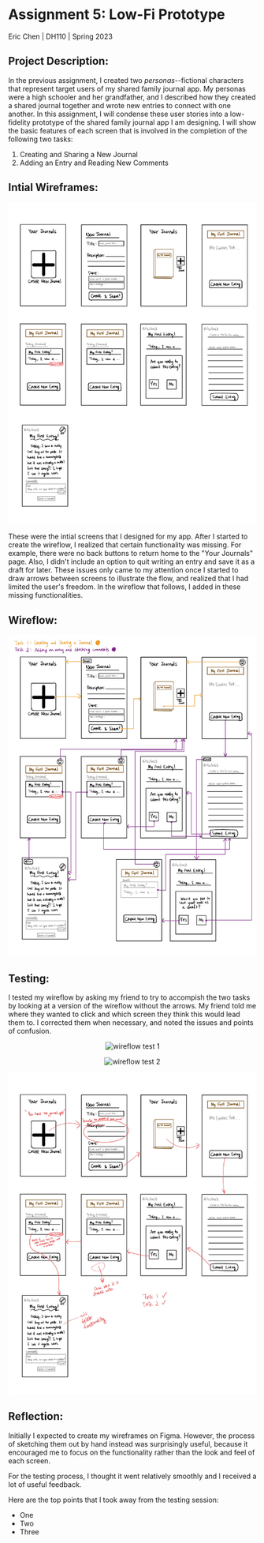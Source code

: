 # **Assignment 5: Low-Fi Prototype**
Eric Chen | DH110 | Spring 2023

## **Project Description:**
In the previous assignment, I created two *personas*--fictional characters that represent target users of my shared family journal app. My personas were a high schooler and her grandfather, and I described how they created a shared journal together and wrote new entries to connect with one another. In this assignment, I will condense these user stories into a low-fidelity prototype of the shared family journal app I am designing. I will show the basic features of each screen that is involved in the completion of the following two tasks:  

1. Creating and Sharing a New Journal
2. Adding an Entry and Reading New Comments

## **Intial Wireframes:**
<p align="center">
  <img src="../Images/wireframe.jpg" alt="initial wireframes"/>
</p>

These were the intial screens that I designed for my app. After I started to create the wireflow, I realized that certain functionality was missing. For example, there were no back buttons to return home to the "Your Journals" page. Also, I didn't include an option to quit writing an entry and save it as a draft for later. These issues only came to my attention once I started to draw arrows between screens to illustrate the flow, and realized that I had limited the user's freedom. In the wireflow that follows, I added in these missing functionalities.

## **Wireflow:**
<p align="center">
  <img src="../Images/wireflow.jpg" alt="wireflows"/>
</p>

## **Testing:**
I tested my wireflow by asking my friend to try to accompish the two tasks by looking at a version of the wireflow without the arrows. My friend told me where they wanted to click and which screen they think this would lead them to. I corrected them when necessary, and noted the issues and points of confusion.

<p align="center">
  <img src="../Images/wireflow-test-1.jpg" alt="wireflow test 1"/>
</p>

<p align="center">
  <img src="../Images/wireflow-test-2.jpg" alt="wireflow test 2"/>
</p>

<p align="center">
  <img src="../Images/wireflow-test-3.jpg" alt="wireflow test 3"/>
</p>

## **Reflection:**
Initially I expected to create my wireframes on Figma. However, the process of sketching them out by hand instead was surprisingly useful, because it encouraged me to focus on the functionality rather than the look and feel of each screen.  

For the testing process, I thought it went relatively smoothly and I received a lot of useful feedback.  

Here are the top points that I took away from the testing session:
- One
- Two
- Three

